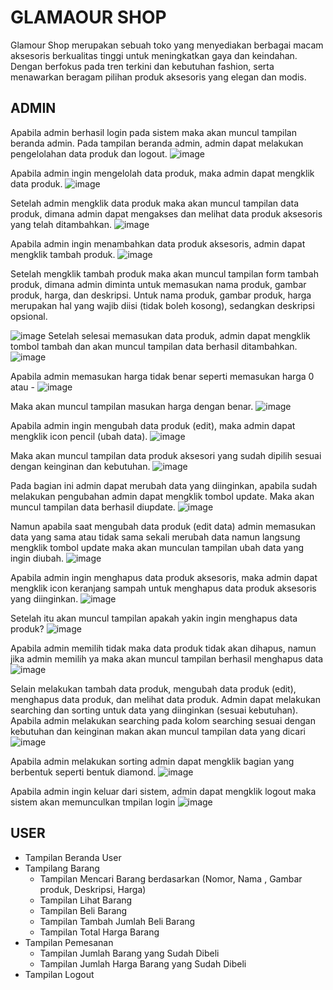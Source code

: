 # GLAMAOUR SHOP #
Glamour Shop merupakan sebuah toko yang menyediakan berbagai macam aksesoris berkualitas tinggi untuk meningkatkan gaya dan keindahan. Dengan berfokus pada tren terkini dan kebutuhan fashion, serta menawarkan beragam pilihan produk aksesoris yang elegan dan modis.

## ADMIN ##
Apabila admin berhasil login pada sistem maka akan muncul tampilan beranda admin. Pada tampilan beranda admin, admin dapat melakukan pengelolahan data produk dan logout.
    ![image](https://github.com/A2-Kelompok-1/project-akhir-web/assets/119858991/3c81578b-647b-480c-8a60-68ca67b21a0e)    
    
Apabila admin ingin mengelolah data produk, maka admin dapat mengklik data produk.
![image](https://github.com/A2-Kelompok-1/project-akhir-web/assets/119858991/4f7ee5c4-ab43-4536-9381-97410b97d098)

Setelah admin mengklik data produk maka akan muncul tampilan data produk, dimana admin dapat mengakses dan melihat data produk aksesoris yang telah ditambahkan.
![image](https://github.com/A2-Kelompok-1/project-akhir-web/assets/119858991/d64fd239-7803-4b30-afee-09e31cd6c105)

Apabila admin ingin menambahkan data produk aksesoris, admin dapat mengklik tambah produk.
![image](https://github.com/A2-Kelompok-1/project-akhir-web/assets/119858991/641b2999-15cd-402a-a710-a0e666a34224)

Setelah mengklik tambah produk maka akan muncul tampilan form tambah produk, dimana admin diminta untuk memasukan nama produk, gambar produk, harga, dan deskripsi. Untuk nama produk, gambar produk, harga merupakan hal yang wajib diisi (tidak boleh kosong), sedangkan deskripsi opsional.

![image](https://github.com/A2-Kelompok-1/project-akhir-web/assets/119858991/05346d84-62a2-42f6-ac67-4838be7ad0d7)
Setelah selesai memasukan data produk, admin dapat mengklik tombol tambah dan akan muncul tampilan data berhasil ditambahkan.
![image](https://github.com/A2-Kelompok-1/project-akhir-web/assets/119858991/0827680e-3063-42e0-9d2a-b3609d92026b)

Apabila admin memasukan harga tidak benar seperti memasukan harga 0 atau -
![image](https://github.com/A2-Kelompok-1/project-akhir-web/assets/119858991/a55c194b-8bbd-467e-8352-7c217a0121c3)

Maka akan muncul tampilan masukan harga dengan benar.
![image](https://github.com/A2-Kelompok-1/project-akhir-web/assets/119858991/6234e24c-4121-46f0-bc5f-c228888d083e)

Apabila admin ingin mengubah data produk (edit), maka admin dapat mengklik icon pencil (ubah data).
![image](https://github.com/A2-Kelompok-1/project-akhir-web/assets/119858991/8e896ae9-a109-43ef-b89d-75536cbbca80)

Maka akan muncul tampilan data produk aksesori yang sudah dipilih sesuai dengan keinginan dan kebutuhan.
![image](https://github.com/A2-Kelompok-1/project-akhir-web/assets/119858991/2aa80388-de9b-45de-b14d-eaf0005fb567)

Pada bagian ini admin dapat merubah data yang diinginkan, apabila sudah melakukan pengubahan admin dapat mengklik tombol update. Maka akan muncul tampilan data berhasil diupdate.
![image](https://github.com/A2-Kelompok-1/project-akhir-web/assets/119858991/0317f71d-9e08-4c5d-8dd0-7c09b37d6208)

Namun apabila saat mengubah data produk (edit data) admin memasukan data yang sama atau tidak sama sekali merubah data namun langsung mengklik tombol update maka akan munculan tampilan ubah data yang ingin diubah.
![image](https://github.com/A2-Kelompok-1/project-akhir-web/assets/119858991/e439ba0b-828f-42f5-9309-2d5c61efac47)

Apabila admin ingin menghapus data produk aksesoris, maka admin dapat mengklik icon keranjang sampah untuk menghapus data produk aksesoris yang diinginkan.
![image](https://github.com/A2-Kelompok-1/project-akhir-web/assets/119858991/35044078-4e4d-427e-ba8a-57b7a19432ae)

Setelah itu akan muncul tampilan apakah yakin ingin menghapus data produk?
![image](https://github.com/A2-Kelompok-1/project-akhir-web/assets/119858991/948405f4-0cea-4a0e-a8a6-6d27320eb977)

Apabila admin memilih tidak maka data produk tidak akan dihapus, namun jika admin memilih ya maka akan muncul tampilan berhasil menghapus data
![image](https://github.com/A2-Kelompok-1/project-akhir-web/assets/119858991/19014d5a-4263-4fac-90da-6b95ae456ff5)

Selain melakukan tambah data produk, mengubah data produk (edit), menghapus data produk, dan melihat data produk. Admin dapat melakukan searching dan sorting untuk data yang diinginkan (sesuai kebutuhan).
Apabila admin melakukan searching pada kolom searching sesuai dengan kebutuhan dan keinginan makan akan muncul tampilan data yang dicari
![image](https://github.com/A2-Kelompok-1/project-akhir-web/assets/119858991/a9efbb0d-daa6-4b64-8db1-db8c00fc7574)

Apabila admin melakukan sorting admin dapat mengklik bagian yang berbentuk seperti bentuk diamond.
![image](https://github.com/A2-Kelompok-1/project-akhir-web/assets/119858991/d73d3c54-c2b6-49da-9445-36462ed4d1eb)

Apabila admin ingin keluar dari sistem, admin dapat mengklik logout maka sistem akan memunculkan tmpilan login
![image](https://github.com/A2-Kelompok-1/project-akhir-web/assets/119858991/2aa526f6-08fc-4ecf-b930-68b7166086cf)



## USER ##
- Tampilan Beranda User
- Tampilang Barang 
   - Tampilan Mencari Barang berdasarkan (Nomor, Nama , Gambar produk, Deskripsi, Harga)
   - Tampilan Lihat Barang
   - Tampilan Beli Barang
   - Tampilan Tambah Jumlah Beli Barang
   - Tampilan Total Harga Barang
- Tampilan Pemesanan
   - Tampilan Jumlah Barang yang Sudah Dibeli
   - Tampilan Jumlah Harga Barang yang Sudah Dibeli
- Tampilan Logout
